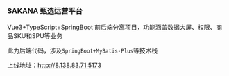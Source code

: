 ### SAKANA 甄选运营平台

Vue3+TypeScript+SpringBoot 前后端分离项目，功能涵盖数据大屏、权限、商品SKU和SPU等业务

此为后端代码，涉及`SpringBoot+MyBatis-Plus`等技术栈

上线地址：http://8.138.83.71:5173
